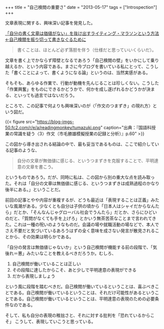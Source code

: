 +++
title = "自己検閲の重要さ"
date = "2013-05-17"
tags = ["Introspection"]
+++

文章表現に関する、興味深い記事を発見した。

[「自分の書く文章は価値がない」を抜け出すライティング・マラソンという方法←自己検閲を振り切って書きなぐるために](http://readingmonkey.blog45.fc2.com/blog-entry-685.html)

> 書くことは、ほとんど必ず落胆を伴う（仕様だと思っていいくらいだ）。

文章を書く上でかならず障壁となるであろう「自己検閲の壁」をいかにして乗り越えるか、という内容である。まさに今ブログを書いている私にとって、こうした「書くことによって、書くようになる論」というのは、当然実感がある。

そもそも、あらゆる作業で、行動が動機を先んじることは珍しくない。こうした「作業興奮」をものにできるかどうかで、何かを成し遂げれるかどうかが決まる、といっても過言ではないだろう。

ところで、この記事で何よりも興味深いのが〈「作文のつまずき」の現れ方〉という図だ。

{{< figure src="https://blog-imgs-50.fc2.com/r/e/a/readingmonkey/tumazuki.png" caption="出典：『国語科授業の常識を疑う〈3〉作文（市毛勝雄模擬授業の記録と分析）』p.60" >}}

この図から導き出される結論の中で、最も妥当であるものは、ここで紹介している記事のような、

> 自分の文章が無価値に感じる、というつまずきを克服することで、平明達意の文章を書こう。

というものであろう。だが、同時に私は、この図から別の重大な点を読み取った。それは「自分の文章は無価値に感じる、というつまずきは成熟過程のかなり後半にある。」ということだ。

前回の記事とやや内容が重複するが、どうも最近は「表現することは正義」みたいな風潮がある。少なくとも自分は子供の頃から「日本人はシャイだからなんたら」だとか、「そんなんじゃグローバル社会でうんたら」だとか、さらにひどいのだと、「質問がなくても手を上げろ」とかいう無茶苦茶なことまで言われてきた。これは一種の呪いのようなものだ。会議の場や就職活動の場などで、本人でさえ不要だと気づいているあろうはずの全く意味を成さない発言が散見されることから、その効果は明らかである。

「自分の発言は無価値じゃないか」という自己検閲が機能する前の段階で、「気後れ＝悪」みたいなことを教えるべきだろうか。むしろ、

1. 自己検閲が働いていることは正しい
2. その段階に達したからこそ、あと少しで平明達意の表現ができる
3. だから表現しましょう

という風に段階を踏むべきだ。自己検閲が働いているということは、喜ぶべきことである。自己検閲が働いているということは、それだけ可能性があるということである。自己検閲が働いているということは、平明達意の表現のための必要条件なのである。

そして、私も自分の表現の稚拙さと、それに対する批判を「恐れているからこそ」
こうして、表現していこうと思っている。
